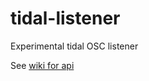 # tidal-listener
Experimental tidal OSC listener

See [wiki for api](https://github.com/tidalcycles/tidal-listener/wiki)
